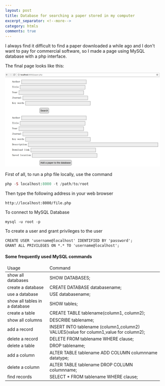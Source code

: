 ```yaml
---
layout: post
title: Database for searching a paper stored in my computer
excerpt_separator: <!--more-->
category: htmls
comments: true
---
```

I always find it difficult to find a paper downloaded a while ago and  I don't want to pay for commercial software, so I made a page using MySQL database with a php interface.

<!--more-->
The final page looks like this:

<img src="https://github.com/yijunge/blog/blob/gh-pages/paper/paper.png"></imag>

First of all, to run a php file locally, use the command
```php
php -S localhost:8000 -t /path/to/root
```
Then type the following address in your web browser
```
http://localhost:8000/file.php
```
To connect to MySQL Database
```
mysql -u root -p
```


To create a user and grant privileges to the user
```
CREATE USER 'username@localhost' IDENTIFIED BY 'password';
GRANT ALL PRIVILEGES ON *.* TO 'username@localhost';
```
#### Some frequently used MySQL commands

<table>
  <thead>
    <tr>
      <td>Usage</td>
      <td>Command</td>
    </tr>
  </thead>
<tbody>
  <tr>
    <td>show all databases </td>
    <td> SHOW DATABASES; </td>
  </tr>
  <tr>
    <td>create a database </td>
    <td>CREATE DATABASE databasename; </td>
  </tr>
  <tr>
    <td>use a database </td>
    <td>USE databasename; </td>
  </tr>
  <tr>
    <td>show all tables in a database </td>
    <td>SHOW tables; </td>
  </tr>
  <tr>
    <td> create a table</td>
    <td> CREATE TABLE tablename(column1, column2);</td>
  </tr>
  <tr>
    <td> show all columns</td>
    <td> DESCRIBE tablename;</td>
  </tr>
  <tr>
    <td> add a record</td>
    <td> INSERT INTO tablename (column1,column2) VALUES(value for column1,value for column2);</td>
  </tr>
  <tr>
    <td>delete a record </td>
    <td>DELETE FROM tablename WHERE clause; </td>
  </tr>
  <tr>
    <td> delete a table</td>
    <td> DROP tablename;</td>
  </tr>
  <tr>
    <td> add a column</td>
    <td> ALTER TABLE tablename ADD COLUMN columnname datatype;</td>
  </tr>
  <tr>
    <td> delete a column</td>
    <td>ALTER TABLE tablename DROP COLUMN columnname; </td>
  </tr>
  <tr>
    <td>find records </td>
    <td> SELECT * FROM tablename WHERE clause;</td>
  </tr>
</tbody>
</table>
